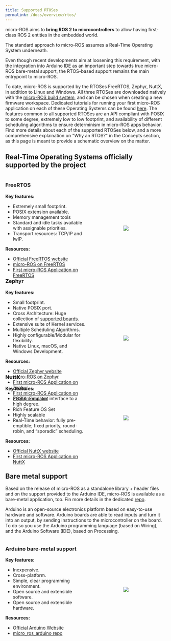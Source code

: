 ```yaml
---
title: Supported RTOSes
permalink: /docs/overview/rtos/
---
```


<style>
.rtoscontainer {
  height: 300px;
  display: flex;
  flex-direction: row;
  justify-content: flex-start;
  flex-wrap: wrap;
}

.rtositem_image {
  width: 50%;
  display: flex;
  align-items: center;
  justify-content: center;
}

.rtositem_description {
  width: 50%;  
}

.rtositem_image img {
    max-width: 80%;
}
</style>

micro-ROS aims to **bring ROS 2 to microcontrollers** to allow having first-class ROS 2 entities in the embedded world.

The standard approach to micro-ROS assumes a Real-Time Operating System underneath.

Even though recent developments aim at loosening this requirement, with the integration into Arduino IDE as an important step towards true micro-ROS bare-metal support, the RTOS-based support remains the main entrypoint to micro-ROS.

To date, micro-ROS is supported by the RTOSes FreeRTOS, Zephyr, NuttX, in addition to Linux and Windows. 
All three RTOSes are downloaded natively with the [micro-ROS build system](https://github.com/micro-ROS/micro_ros_setup), and can be chosen when creating
a new firmware workspace.
Dedicated tutorials for running your first micro-ROS application on each of these Operating Systems can be found [here](https://micro-ros.github.io/docs/tutorials/core/first_application_rtos/).
The features common to all supported RTOSes are an API compliant with POSIX to some degree, extremely low to low footprint, and availability of different scheduling algorithms to ensure determinism in micro-ROS apps behavior.
Find more details about each of the supported RTOSes below, and a more comprehensive explaination on "Why an RTOS?" in the Concepts section, as this page is meant to provide a schematic overview on the matter.


## Real-Time Operating Systems officially supported by the project

<div class="rtoscontainer">
  <div class="rtositem_description">
    <h3><b>FreeRTOS</b></h3>
    <div>
        <b>Key features:</b>
        <ul>
            <li>Extremely small footprint.</li>
            <li>POSIX extension available.</li>
            <li>Memory management tools</li>
            <li>Standard and idle tasks available with assignable priorities.</li>
            <li>Transport resources: TCP/IP and lwIP.</li>
        </ul>  
        <b>Resources:</b>
        <ul>
            <li><a href="https://www.freertos.org/blog.html">Official FreeRTOS website</a></li>
            <li><a href="https://www.freertos.org/2020/09/micro-ros-on-freertos.html">micro-ROS on FreeRTOS</a></li>
            <li><a href="https://micro-ros.github.io/docs/tutorials/core/first_application_rtos/freertos/">First micro-ROS Application on FreeRTOS</a></li>
        </ul>    
    </div>
  </div>

  <div class="rtositem_image">
    <img src="https://upload.wikimedia.org/wikipedia/commons/4/4e/Logo_freeRTOS.png">
  </div>
</div>

<div class="rtoscontainer">
  <div class="rtositem_description">
    <h3><b>Zephyr</b></h3>
    <div>
        <b>Key features:</b>
        <ul>
            <li>Small footprint.</li>
            <li>Native POSIX port.</li>
            <li>Cross Architecture: Huge collection of <a href="https://docs.zephyrproject.org/latest/boards/index.html">supported boards</a>.</li>
            <li>Extensive suite of Kernel services.</li>
            <li>Multiple Scheduling Algorithms.</li>
            <li>Highly configurable/Modular for flexibility.</li>
            <li>Native Linux, macOS, and Windows Development.</li>
        </ul>  
        <b>Resources:</b>
        <ul>
            <li><a href="https://www.zephyrproject.org/">Official Zephyr website</a></li>
            <li><a href="https://www.zephyrproject.org/micro-ros-a-member-of-the-zephyr-project-and-integrated-into-the-zephyr-build-system-as-a-module/">micro-ROS on Zephyr</a></li>
            <li><a href="https://micro-ros.github.io/docs/tutorials/core/first_application_rtos/zephyr/">First micro-ROS Application on Zephyr</a></li>
            <li><a href="https://micro-ros.github.io/docs/tutorials/advanced/zephyr_emulator/">First micro-ROS Application on Zephyr Emulator</a></li>
        </ul>
    </div>
  </div>

  <div class="rtositem_image">
    <img src="https://upload.wikimedia.org/wikipedia/commons/2/2d/Zephyr-logo.png">
  </div>
</div>

<div class="rtoscontainer">
  <div class="rtositem_description">
    <h3><b>NuttX</b></h3>
    <div>
        <b>Key features:</b>
        <ul>
            <li>POSIX compliant interface to a high degree.</li>
            <li>Rich Feature OS Set</li>
            <li>Highly scalable</li>
            <li>Real-Time behavior: fully pre-emptible; fixed priority, round-robin, and “sporadic” scheduling.</li>
        </ul>  
        <b>Resources:</b>
        <ul>
            <li><a href="https://nuttx.apache.org/">Official NuttX website</a></li>
            <li><a href="https://micro-ros.github.io/docs/tutorials/core/first_application_rtos/nuttx/">First micro-ROS Application on NuttX</a></li>
        </ul>
    </div>
  </div>

  <div class="rtositem_image">
    <img src="https://upload.wikimedia.org/wikipedia/commons/b/b0/NuttX_logo.png">
  </div>
</div>

## Bare metal support

Based on the release of micro-ROS as a standalone library + header files and on the support provided to the Arduino IDE, micro-ROS is available as a bare-metal application, too.
Fin more details in the dedicated [repo](https://github.com/micro-ROS/micro_ros_arduino).

Arduino is an open-source electronics platform based on easy-to-use hardware and software. Arduino boards are able to read inputs and turn it into an output, by sending instructions to the microcontroller on the board. To do so you use the Arduino programming language (based on Wiring), and the Arduino Software (IDE), based on Processing.

<div class="rtoscontainer">
  <div class="rtositem_description">
    <h3><b>Arduino bare-metal support</b></h3>
    <div>
        <b>Key features:</b>
        <ul>
            <li>Inexpensive.</li>
            <li>Cross-platform.</li>
            <li>Simple, clear programming environment.</li>
            <li>Open source and extensible software.</li>
            <li>Open source and extensible hardware.</li>
        </ul>
        <b>Resources:</b>
        <ul>
            <li><a href="https://www.arduino.cc/">Official Arduino Website</a></li>
            <li><a href="https://github.com/micro-ROS/micro_ros_arduino">micro_ros_arduino repo</a></li>
        </ul>    
    </div>
  </div>

  <div class="rtositem_image">
    <img src="https://upload.wikimedia.org/wikipedia/commons/thumb/8/87/Arduino_Logo.svg/720px-Arduino_Logo.svg.png">
  </div>
</div>

